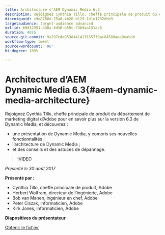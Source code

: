 ```yaml
---
title: Architecture d’AEM Dynamic Media 6.3
description: Rejoignez Cynthia Tillo, cheffe principale de produit du département de marketing digital d’Adobe pour en savoir plus sur la version 6.3 de Dynamic Media.
discoiquuid: e9e8768d-25a8-4b20-b129-1b1e1732dbb9
targetaudience: target-audience advanced
exl-id: 69d32951-430a-4d30-b59c-73b9aa151ac5
duration: 4076
source-git-commit: 9a297cda953d4414131657f9ac84580aea0eabeb
workflow-type: tm+mt
source-wordcount: '96'
ht-degree: 100%

---
```


# Architecture d’AEM Dynamic Media 6.3{#aem-dynamic-media-architecture}

Rejoignez Cynthia Tillo, cheffe principale de produit du département de marketing digital d’Adobe pour en savoir plus sur la version 6.3 de Dynamic Media, et découvrez :

* une présentation de Dynamic Media, y compris ses nouvelles fonctionnalités ;
* l’architecture de Dynamic Media ;
* et des conseils et des astuces de dépannage.

>[!VIDEO](https://video.tv.adobe.com/v/19570/?quality=9)

*Présenté le 30 août 2017*

**Présenté par :**

* Cynthia Tillo, cheffe principale de produit, Adobe
* Herbert Wolfram, directeur de l’ingénierie, Adobe
* Bob van Manen, ingénieur en chef, Adobe
* Peter Ciszak, informaticien, Adobe
* Kirk Jones, informaticien, Adobe

**Diapositives du présentateur**

[Obtenir le fichier](assets/dynamicmedia83017.pdf)
<!--
[Get back to the Overview](https://helpx.adobe.com/experience-manager/kt/eseminars/gems/aem-index.html)
-->
